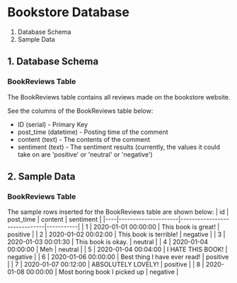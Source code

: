 # Bookstore Database

1. Database Schema
2. Sample Data

## 1. Database Schema

### BookReviews Table
The BookReviews table contains all reviews made on the bookstore website. 

See the columns of the BookReviews table below:
* ID (serial) - Primary Key
* post_time (datetime) - Posting time of the comment
* content (text) - The contents of the comment
* sentiment (text) - The sentiment results (currently, the values it could take on are 'positive' or 'neutral' or 'negative')

## 2. Sample Data

### BookReviews Table
The sample rows inserted for the BookReviews table are shown below:
| id | post_time           | content                      | sentiment |
|----|---------------------|------------------------------|-----------|
| 1  | 2020-01-01 00:00:00 | This book is great!          | positive  |
| 2  | 2020-01-02 00:02:00 | This book is terrible!       | negative  |
| 3  | 2020-01-03 00:01:30 | This book is okay.           | neutral   |
| 4  | 2020-01-04 00:00:00 | Meh                          | neutral   |
| 5  | 2020-01-04 00:04:00 | I HATE THIS BOOK!            | negative  |
| 6  | 2020-01-06 00:00:00 | Best thing I have ever read! | positive  |
| 7  | 2020-01-07 00:12:00 | ABSOLUTELY LOVELY!           | positive  |
| 8  | 2020-01-08 00:00:00 | Most boring book I picked up | negative  |